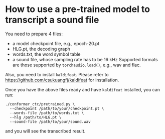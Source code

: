 
# How to use a pre-trained model to transcript a sound file

You need to prepare 4 files:

  - a model checkpoint file, e.g., epoch-20.pt
  - HLG.pt, the decoding graph
  - words.txt, the word symbol table
  - a sound file, whose sampling rate has to be 16 kHz
    Supported formats are those supported by `torchaudio.load()`,
    e.g., wav and flac.

Also, you need to install `kaldifeat`. Please refer to
<https://github.com/csukuangfj/kaldifeat> for installation.

Once you have the above files ready and have `kaldifeat` installed,
you can run:

```
./conformer_ctc/pretrained.py \
  --checkpoint /path/to/your/checkpoint.pt \
  --words-file /path/to/words.txt \
  --hlg /path/to/HLG.pt \
  --sound-file /path/to/your/sound.wav
```

and you will see the transcribed result.
